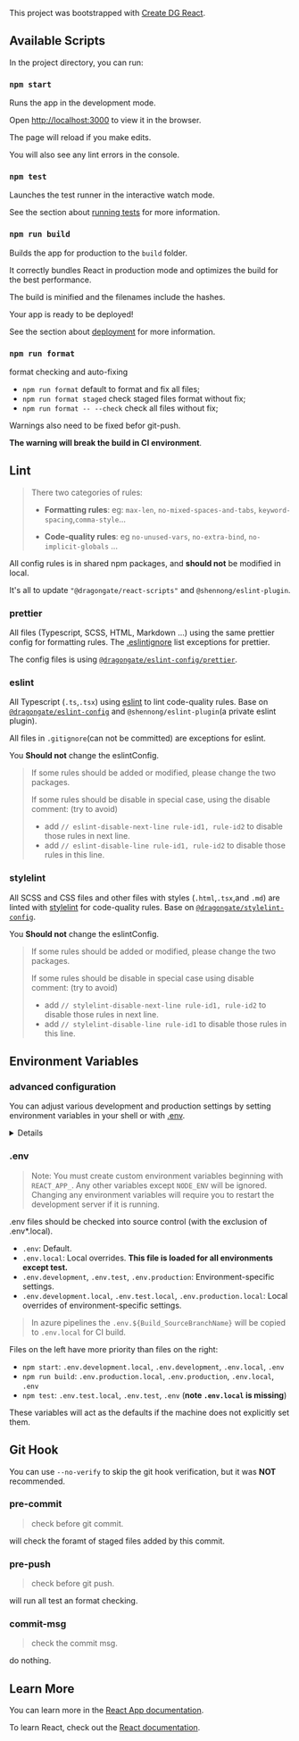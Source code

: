This project was bootstrapped with [Create DG React](https://github.com/MS-DG/create-dg-react).

## Available Scripts

In the project directory, you can run:

### `npm start`

Runs the app in the development mode.

Open [http://localhost:3000](http://localhost:3000) to view it in the browser.

The page will reload if you make edits.

You will also see any lint errors in the console.

### `npm test`

Launches the test runner in the interactive watch mode.

See the section about [running tests](https://facebook.github.io/create-react-app/docs/running-tests) for more information.

### `npm run build`

Builds the app for production to the `build` folder.

It correctly bundles React in production mode and optimizes the build for the best performance.

The build is minified and the filenames include the hashes.

Your app is ready to be deployed!

See the section about [deployment](azure-pipelines.yml) for more information.

### `npm run format`

format checking and auto-fixing

- `npm run format` default to format and fix all files;
- `npm run format staged` check staged files format without fix;
- `npm run format -- --check` check all files without fix;

Warnings also need to be fixed befor git-push.

**The warning will break the build in CI environment**.

## Lint

> There two categories of rules:
>
> - **Formatting rules**: eg: `max-len`, `no-mixed-spaces-and-tabs`, `keyword-spacing`,`comma-style`...
>
> - **Code-quality rules**: eg `no-unused-vars`, `no-extra-bind`, `no-implicit-globals` ...

All config rules is in shared npm packages, and **should not** be modified in local.

It's all to update `"@dragongate/react-scripts"` and `@shennong/eslint-plugin`.

### prettier

All files (Typescript, SCSS, HTML, Markdown ...) using the same prettier config for formatting rules.
The [.eslintignore](.eslintignore) list exceptions for prettier.

The config files is using [`@dragongate/eslint-config/prettier`](https://github.com/MS-DG/create-dg-react/blob/master/packages/eslint-config-react-app/prettier.js).

### eslint

All Typescript (`.ts`,`.tsx`) using [eslint](https://eslint.org/) to lint code-quality rules.
Base on [`@dragongate/eslint-config`](https://github.com/MS-DG/create-dg-react/tree/master/packages/eslint-config-react-app) and `@shennong/eslint-plugin`(a private eslint plugin).

All files in `.gitignore`(can not be committed) are exceptions for eslint.

You **Should not** change the eslintConfig.

> If some rules should be added or modified, please change the two packages.
>
> If some rules should be disable in special case, using the disable comment: (try to avoid)
>
> - add `// eslint-disable-next-line rule-id1, rule-id2` to disable those rules in next line.
> - add `// eslint-disable-line rule-id1, rule-id2` to disable those rules in this line.

### stylelint

All SCSS and CSS files and other files with styles (`.html`,`.tsx`,and `.md`) are linted with [stylelint](https://stylelint.io/) for code-quality rules.
Base on [`@dragongate/stylelint-config`](https://github.com/MS-DG/create-dg-react/tree/master/packages/stylelint-config).

You **Should not** change the eslintConfig.

> If some rules should be added or modified, please change the two packages.
>
> If some rules should be disable in special case using disable comment: (try to avoid)
>
> - add `// stylelint-disable-next-line rule-id1, rule-id2` to disable those rules in next line.
> - add `// stylelint-disable-line rule-id1` to disable those rules in this line.

## Environment Variables

### advanced configuration

<summary>

You can adjust various development and production settings by setting environment variables in your shell or with [.env](#.env).

<details>

> Note: You do not need to declare `REACT_APP_` before the below variables as you would with custom environment variables.

| Variable                | Development | Production | Usage                                                                                                                                                                                                                                                                                                                                                                                                                                                                                                                                                                                                                                                                    |
| :---------------------- | :---------: | :--------: | :----------------------------------------------------------------------------------------------------------------------------------------------------------------------------------------------------------------------------------------------------------------------------------------------------------------------------------------------------------------------------------------------------------------------------------------------------------------------------------------------------------------------------------------------------------------------------------------------------------------------------------------------------------------------- |
| BROWSER                 |   ✅ Used   | 🚫 Ignored | By default, Create React App will open the default system browser, favoring Chrome on macOS. Specify a [browser](https://github.com/sindresorhus/open#app) to override this behavior, or set it to `none` to disable it completely. If you need to customize the way the browser is launched, you can specify a node script instead. Any arguments passed to `npm start` will also be passed to this script, and the url where your app is served will be the last argument. Your script's file name must have the `.js` extension.                                                                                                                                      |
| BROWSER_ARGS            |   ✅ Used   | 🚫 Ignored | When the `BROWSER` environment variable is specified, any arguments that you set to this environment variable will be passed to the browser instance. Multiple arguments are supported as a space separated list. By default, no arguments are passed through to browsers.                                                                                                                                                                                                                                                                                                                                                                                               |
| HOST                    |   ✅ Used   | 🚫 Ignored | By default, the development web server binds to all hostnames on the device (`localhost`, LAN network address, etc.). You may use this variable to specify a different host.                                                                                                                                                                                                                                                                                                                                                                                                                                                                                             |
| PORT                    |   ✅ Used   | 🚫 Ignored | By default, the development web server will attempt to listen on port 3000 or prompt you to attempt the next available port. You may use this variable to specify a different port.                                                                                                                                                                                                                                                                                                                                                                                                                                                                                      |
| HTTPS                   |   ✅ Used   | 🚫 Ignored | When set to `true`, Create React App will run the development server in `https` mode.                                                                                                                                                                                                                                                                                                                                                                                                                                                                                                                                                                                    |
| PUBLIC_URL              | 🚫 Ignored  |  ✅ Used   | Create React App assumes your application is hosted at the serving web server's root or a subpath as specified in [`package.json` (`homepage`)](deployment#building-for-relative-paths). Normally, Create React App ignores the hostname. You may use this variable to force assets to be referenced verbatim to the url you provide (hostname included). This may be particularly useful when using a CDN to host your application.                                                                                                                                                                                                                                     |
| CI                      |   ✅ Used   |  ✅ Used   | When set to `true`, Create React App treats warnings as failures in the build. It also makes the test runner non-watching. Most CIs set this flag by default.                                                                                                                                                                                                                                                                                                                                                                                                                                                                                                            |
| REACT_EDITOR            |   ✅ Used   | 🚫 Ignored | When an app crashes in development, you will see an error overlay with clickable stack trace. When you click on it, Create React App will try to determine the editor you are using based on currently running processes, and open the relevant source file. You can [send a pull request to detect your editor of choice](https://github.com/facebook/create-react-app/issues/2636). Setting this environment variable overrides the automatic detection. If you do it, make sure your systems [PATH](<https://en.wikipedia.org/wiki/PATH_(variable)>) environment variable points to your editor’s bin folder. You can also set it to `none` to disable it completely. |
| CHOKIDAR_USEPOLLING     |   ✅ Used   | 🚫 Ignored | When set to `true`, the watcher runs in polling mode, as necessary inside a VM. Use this option if `npm start` isn't detecting changes.                                                                                                                                                                                                                                                                                                                                                                                                                                                                                                                                  |
| GENERATE_SOURCEMAP      | 🚫 Ignored  |  ✅ Used   | When set to `false`, source maps are not generated for a production build. This solves out of memory (OOM) issues on some smaller machines.                                                                                                                                                                                                                                                                                                                                                                                                                                                                                                                              |
| NODE_PATH               |   ✅ Used   |  ✅ Used   | Same as [`NODE_PATH` in Node.js](https://nodejs.org/api/modules.html#modules_loading_from_the_global_folders), but only relative folders are allowed. Can be handy for emulating a monorepo setup by setting `NODE_PATH=src`.                                                                                                                                                                                                                                                                                                                                                                                                                                            |
| INLINE_RUNTIME_CHUNK    | 🚫 Ignored  |  ✅ Used   | By default, Create React App will embed the runtime script into `index.html` during the production build. When set to `false`, the script will not be embedded and will be imported as usual. This is normally required when dealing with CSP.                                                                                                                                                                                                                                                                                                                                                                                                                           |
| IMAGE_INLINE_SIZE_LIMIT | 🚫 Ignored  |  ✅ Used   | By default, images smaller than 10,000 bytes are encoded as a data URI in base64 and inlined in the CSS or JS build artifact. Set this to control the size limit in bytes. Setting it to 0 will disable the inlining of images.                                                                                                                                                                                                                                                                                                                                                                                                                                          |
| EXTEND_ESLINT           |   ✅ Used   |  ✅ Used   | When set to `true`, ESLint configs that extend `eslint-config-react-app` will be used by `eslint-loader`. Any rules that are set to `"error"` will stop the application from building.                                                                                                                                                                                                                                                                                                                                                                                                                                                                                   |
| TSC_COMPILE_ON_ERROR    |   ✅ Used   |  ✅ Used   | When set to `true`, you can run and properly build TypeScript projects even if there are TypeScript type check errors. These errors are printed as warnings in the terminal and/or browser console.                                                                                                                                                                                                                                                                                                                                                                                                                                                                      |

</details>
</summary>

### .env

> Note: You must create custom environment variables beginning with `REACT_APP_`. Any other variables except `NODE_ENV` will be ignored. Changing any environment variables will require you to restart the development server if it is running.

.env files should be checked into source control (with the exclusion of .env\*.local).

- `.env`: Default.
- `.env.local`: Local overrides. **This file is loaded for all environments except test.**
- `.env.development`, `.env.test`, `.env.production`: Environment-specific settings.
- `.env.development.local`, `.env.test.local`, `.env.production.local`: Local overrides of environment-specific settings.

> In azure pipelines the `.env.${Build_SourceBranchName}` will be copied to `.env.local` for CI build.

Files on the left have more priority than files on the right:

- `npm start`: `.env.development.local`, `.env.development`, `.env.local`, `.env`
- `npm run build`: `.env.production.local`, `.env.production`, `.env.local`, `.env`
- `npm test`: `.env.test.local`, `.env.test`, `.env` (**note `.env.local` is missing**)

These variables will act as the defaults if the machine does not explicitly set them.

## Git Hook

You can use `--no-verify` to skip the git hook verification, but it was **NOT** recommended.

### pre-commit

> check before git commit.

will check the foramt of staged files added by this commit.

### pre-push

> check before git push.

will run all test an format checking.

### commit-msg

> check the commit msg.

do nothing.

## Learn More

You can learn more in the [React App documentation](https://facebook.github.io/create-react-app/docs/getting-started).

To learn React, check out the [React documentation](https://reactjs.org/).
